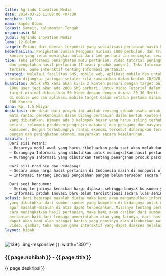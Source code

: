 ```yaml
---
title: Agrindo Inovation Media
date: 2014-03-25 11:08:00 +07:00
nohibah: 139
nama: Sapdo Utomo
lokasi: Sampit, Kalimantan Tengah
organisasi: NA
judul: Agrindo Inovation Media
lama: 12 Bulan
target: Petani dari daerah terpencil yang sosialisasi pertanian masih kurang
keberhasilan: Penigkatan Jumlah Pengguna minimal 1000 perbulan, dan trafik permintaan
  konten yang terus meningkat mulai dari 100 perhari dan meningkat secara berkala.
tipe: Teks Informasi peningkatan mutu pertanian, Video tutorial peningkatan mutu pertanian
  dan pengolahan hasil pertanian (Inovasi produk pangan), Teks Informasi Inovasi pangan
  terbaru, Game Interaktif tentang Informasi pertanian.
strategi: Melalaui fasilitas SMS, mobile web, aplikasi mobile dan untuk daerah yang
  belum dijangkau jaringan seluler kita samapaikan dalam bentuk CD/DVD konten.
kuantitas: Untuk SMS kami akan kirim 2 konten perhari dengan target bulan pertama
  1000 user jadi akan ada 2000 SMS perhari, Untuk Video Tutorial dalam setahun pertama
  target minimal dihasilkan 50 Video dengan dengan durasi 20-30 Menit. Untuk konten
  di mobile web dan aplikasi mobile target dalam setahun pertama minimal dihasilkan
  100 Konten.
dana: Rp. 1.5 Milyar
deskripsi: Ide dasar dari proyek ini adalah tentang sebuah usaha untuk menyatukan
  mata rantai perekonomian dalam bidang pertanian dalam bentuk konten-konten infromasi
  yang dibutuhkan. Dimana ada 3 kelompok besar yang harus saling terhubung yaitu kelompok
  petani, kelompok produsen(pengrajin makanan) dan pedagang dan masyarakat umum sebagai
  konsumen. Dengan terhubungnya rantai ekonomi tersebut diharapkan tercipta ketahanan
  pangan dan peningkatan ekonomi masyarakat secara keseluruhan.
masalah: |-
  Dari sisi Petani:
  – Besarnya modal awal yang harus dikeluarkan pada saat akan melakukan penanaman.
  – Kurangnya Informasi yang dibutuhkan untuk meningkatkan hasil pertanian.
  – Kurangnya Informasi yang dibutuhkan tentang penanganan produk pasca panen.

  Dari sisi Produsen dan Pedagang:
  – Secara umum harga hasil pertanian di Indonesia masih di monopoli oleh para tengkulak.
  – Informasi tentang Inovasi pengolahan pangan belum tersebar secara luas, sehingga ketika pasar kebanjiran produk tertentu harga akan turun, dan besar kemungkinan produk untuk membusuk dipasar.

  Dari segi konsumen:
  – Sering terjadinya kenaikan harga dipasar sehingga banyak konsumen yang tidak sanggup membeli.
  – Informasi produk Inovasi baru belum terdistribusi secara luas sehingga terkadang konsumen merasa jenuh dengan produk-produk yang itu-itu saja.
solusi: Dari beberapa masalah diatas maka kami akan mengumpulkan informasi-informasi
  yang dibutuhkan dari sumber-sumber yang kompeten di bidangnya untuk membagikan ilmunya
  agar masalah-masalah di atas dapat terpecahkan. Misalnya tentang permasalahan bagaimana
  cara meningkatkan hasil pertanian, maka kami akan carikan dari sumber-sumber peneliti
  pertanian baik dari lembaga pemerintahan atau yang lainnya, dari hasil yang kami
  dapat akan kami olah sebagai konten yang nantinya akan disebarkan baik dalam bentuk
  video, gambar, teks maupun game Interaktif yang dapat diakses melalui telepon seluler.
layout: hibah
---
```


![139](/static/img/hibahcms/139.png){: .img-responsive }{: width="350" }

### {{ page.nohibah }} - {{ page.title }}

{{ page.deskripsi }}
